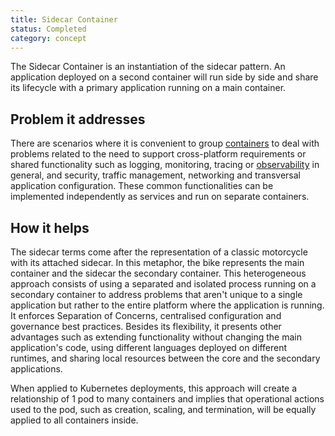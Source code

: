 ```yaml
---
title: Sidecar Container
status: Completed
category: concept
---
```


The Sidecar Container is an instantiation of the sidecar pattern. An application deployed on a second container will run side by side and share its lifecycle with a primary application running on a main container.

## Problem it addresses

There are scenarios where it is convenient to group [containers](/container/) to deal with problems related to the need to support cross-platform requirements or shared functionality such as logging, monitoring, tracing or [observability](/observability/) in general, and security, traffic management, networking and transversal application configuration. These common functionalities can be implemented independently as services and run on separate containers.

## How it helps

The sidecar terms come after the representation of a classic motorcycle with its attached sidecar. In this metaphor, the bike represents the main container and the sidecar the secondary container.  This heterogeneous approach consists of using a separated and isolated process running on a secondary container to address problems that aren't unique to a single application but rather to the entire platform where the application is running. It enforces Separation of Concerns, centralised configuration and governance best practices. Besides its flexibility, it presents other advantages such as extending functionality without changing the main application's code, using different languages deployed on different runtimes, and sharing local resources between the core and the secondary applications. 

When applied to Kubernetes deployments, this approach will create a relationship of 1 pod to many containers and implies that operational actions used to the pod, such as creation, scaling, and termination, will be equally applied to all containers inside. 
 